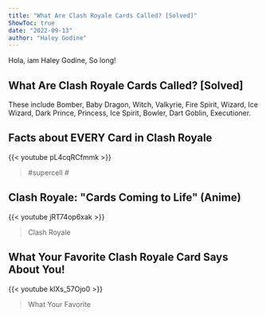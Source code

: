 ```yaml
---
title: "What Are Clash Royale Cards Called? [Solved]"
ShowToc: true 
date: "2022-09-13"
author: "Haley Godine" 
---
```


Hola, iam Haley Godine, So long!
## What Are Clash Royale Cards Called? [Solved]
 These include Bomber, Baby Dragon, Witch, Valkyrie, Fire Spirit, Wizard, Ice Wizard, Dark Prince, Princess, Ice Spirit, Bowler, Dart Goblin, Executioner.

## Facts about EVERY Card in Clash Royale
{{< youtube pL4cqRCfmmk >}}
>#supercell #

## Clash Royale: "Cards Coming to Life" (Anime)
{{< youtube jRT74op6xak >}}
>Clash Royale

## What Your Favorite Clash Royale Card Says About You!
{{< youtube klXs_57Ojo0 >}}
>What Your Favorite 

